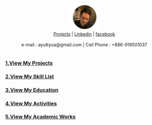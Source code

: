 <p align="center">
    <img src="https://github.com/YuTaNCCU/Personal_Introduction/blob/master/Resume_Picture/%E5%9C%93%E5%BD%A2%E6%8F%92%E9%AD%B7%E9%AD%9A%E5%A4%A7%E9%A0%AD.png" alt="alt text" width="20%" >
  <b></b><br>
    <a href="https://github.com/YuTaNCCU">Projects</a> |
    <a href="https://www.linkedin.com/in/ta-yu-052a0077/">Linkedin</a>  |
    <a href="https://www.facebook.com/ayuttyua">facebook</a> 
    <br><br>
    <a >e-mail : ayuttyua@gmail.com</a> |
    <a >Cell Phone : +886-919501037</a> 
    <br><br>
</p>


### [1.View My Projects](https://github.com/YuTaNCCU?tab=repositories)
### [2.View My Skill List](https://github.com/YuTaNCCU/Personal_Introduction/wiki/2.Skill-List)
### [3.View My Education](https://github.com/YuTaNCCU/Personal_Introduction/wiki/3.Education)
### [4.View My Activities](https://github.com/YuTaNCCU/Personal_Introduction/wiki/4.Activities-and-Experience)
### [5.View My Academic Works](https://github.com/YuTaNCCU?tab=repositories)

